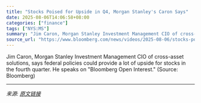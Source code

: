 ```yaml
---
title: "Stocks Poised for Upside in Q4, Morgan Stanley's Caron Says"
date: 2025-08-06T14:06:58+08:00
categories: ["finance"]
tags: ["NYS:MS"]
summary: "Jim Caron, Morgan Stanley Investment Management CIO of cross-asset solutions, says federal policies could provide a lot of upside for stocks in the fourth quarter. He speaks on \"Bloomberg Open Interes"
source_url: "https://www.bloomberg.com/news/videos/2025-08-06/stocks-poised-for-upside-in-q4-morgan-stanley-s-caron-video"
---
```


Jim Caron, Morgan Stanley Investment Management CIO of cross-asset solutions, says federal policies could provide a lot of upside for stocks in the fourth quarter. He speaks on "Bloomberg Open Interest." (Source: Bloomberg)

---

*来源: [原文链接](https://www.bloomberg.com/news/videos/2025-08-06/stocks-poised-for-upside-in-q4-morgan-stanley-s-caron-video)*
